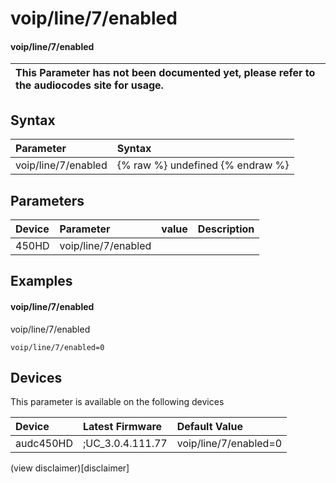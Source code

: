 ﻿---
description: voip/line/7/enabled
search: false
---

# voip/line/7/enabled

#### voip/line/7/enabled


| This Parameter has not been documented yet, please refer to the audiocodes site for usage.  |
| :--- |

## Syntax
| Parameter | Syntax |
| :--- | :--- |
|voip/line/7/enabled | {% raw %} undefined {% endraw %} |

## Parameters
|Device|Parameter|value|Description|
|:---|:---|:---|:---|
| 450HD | voip/line/7/enabled |  |  |

## Examples
#### voip/line/7/enabled

voip/line/7/enabled

```
voip/line/7/enabled=0
```

## Devices
This parameter is available on the following devices

| Device | Latest Firmware | Default Value |
|:---|:---|:---|
| audc450HD | ;UC_3.0.4.111.77 | voip/line/7/enabled=0 

(view disclaimer)[disclaimer]
